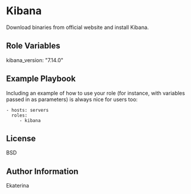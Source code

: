 Kibana
=========

Download binaries from official website and install Kibana.

Role Variables
--------------

kibana_version: "7.14.0"

Example Playbook
----------------

Including an example of how to use your role (for instance, with variables passed in as parameters) is always nice for users too:

    - hosts: servers
      roles:
         - kibana

License
-------

BSD

Author Information
------------------

Ekaterina
